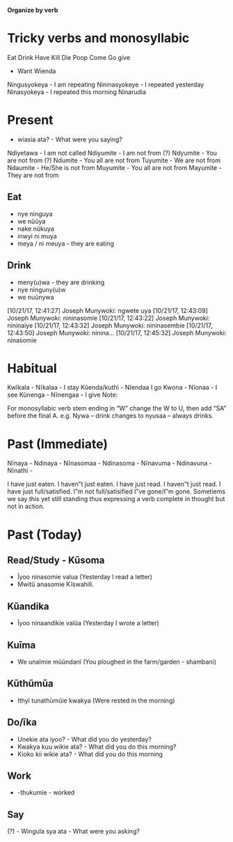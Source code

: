**Organize by verb**

# Tricky verbs and monosyllabic
Eat
Drink
Have
Kill
Die
Poop
Come
Go
give


- Want Wienda


Ningusyokeya - I am repeating
Nininasyokeye - I repeated yesterday
Ninasyokeya - I repeated this morning
Ninarudia

# Present
- wiasia ata? - What were you saying?

Ndiyetawa - I am not called
Ndiyumite - I am not from
(?) Ndyumite - You are not from
(?) Ndumite - You all are not from
Tuyumite - We are not from
Ndaumite - He/She is not from
Muyumite - You all are not from
Mayumite - They are not from

## Eat
- nye ninguya 
- we nũũya
- nake nũkuya
- inwyi ni muya
- meya / ni meuya - they are eating

## Drink
- meny(u)wa - they are drinking
- nye ninguny(u)w
- we nuũnywa

[10/21/17, 12:41:27] Joseph Munywoki: ngwete uya
[10/21/17, 12:43:09] Joseph Munywoki: nininasomie
[10/21/17, 12:43:22] Joseph Munywoki: nininaiye
[10/21/17, 12:43:32] Joseph Munywoki: nininasembie
[10/21/17, 12:43:50] Joseph Munywoki: ninina...
[10/21/17, 12:45:32] Joseph Munywoki: ninasomie

# Habitual
Kwĩkala - Nĩkalaa - I stay
Kũenda/kuthi - Nĩendaa I go
Kwona - Nĩonaa - I see
Kũnenga - Nĩnengaa - I give
Note:

For monosyllabic verb stem ending in “W” change the W to U, then add “SA” before the final A. e.g.
Nywa – drink changes to nyusaa – always drinks.

# Past (Immediate) 

Nĩnaya - 
Ndinaya - 
Nĩnasomaa - 
Ndinasoma - 
Nĩnavuma - 
Ndinavuna - 
Nĩnathi -

I have just eaten.
I haven‟t just eaten.
I have just read.
I haven‟t just read.
I have just full/satisfied.
I‟m not full/satisified
I‟ve gone/I‟m gone.
Sometiems we say this yet still standing thus expressing a verb complete in thought but not in action.


# Past (Today)

## Read/Study - Kũsoma
- Ĩyoo ninasomie valua (Yesterday I read a letter)
- Mwitũ anasomie Kĩswahili.

## Kũandika
- Ĩyoo ninaandikie valũa (Yesterday I wrote a letter)

## Kuĩma
- We unaĩmie mũũndanĩ (You ploughed in the farm/garden - shambani)

## Kũthũmũa
- Ithyĩ tunathũmũie kwakya (Were rested in the morning)

## Do/ĩka
- Unekie ata iyoo? - What did you do yesterday?
- Kwakya kuu wikie ata? - What did you do this morning?
- Kioko kii wikie ata? - What did you do this morning

## Work
- -thukumie - worked

## Say
(?) - Wingula sya ata - What were you asking?
